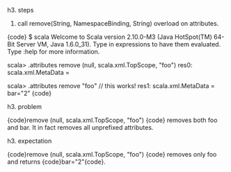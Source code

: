 h3. steps

1. call remove(String, NamespaceBinding, String) overload on attributes.

{code}
$ scala
Welcome to Scala version 2.10.0-M3 (Java HotSpot(TM) 64-Bit Server VM, Java 1.6.0_31).
Type in expressions to have them evaluated.
Type :help for more information.

scala> <test foo="1" bar="2" />.attributes remove (null, scala.xml.TopScope, "foo")
res0: scala.xml.MetaData = 

scala> <test foo="1" bar="2" />.attributes remove "foo" // this works!
res1: scala.xml.MetaData =  bar="2"
{code}

h3. problem

{code}remove (null, scala.xml.TopScope, "foo") {code} removes both foo and bar. It in fact removes all unprefixed attributes.

h3. expectation

{code}remove (null, scala.xml.TopScope, "foo") {code} removes only foo and returns {code}bar="2"{code}.




